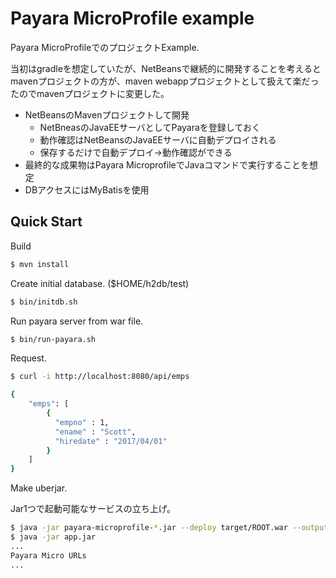 Payara MicroProfile example
==========================

Payara MicroProfileでのプロジェクトExample.

当初はgradleを想定していたが、NetBeansで継続的に開発することを考えるとmavenプロジェクトの方が、maven webappプロジェクトとして扱えて楽だったのでmavenプロジェクトに変更した。

- NetBeansのMavenプロジェクトして開発
    - NetBneasのJavaEEサーバとしてPayaraを登録しておく
    - 動作確認はNetBeansのJavaEEサーバに自動デプロイされる
    - 保存するだけで自動デプロイ->動作確認ができる
- 最終的な成果物はPayara MicroprofileでJavaコマンドで実行することを想定
- DBアクセスにはMyBatisを使用


Quick Start
-------------------

Build

```bash
$ mvn install
```


Create initial database. ($HOME/h2db/test)

```bash
$ bin/initdb.sh
```

Run payara server from war file.

```bash
$ bin/run-payara.sh
```

Request.

```bash
$ curl -i http://localhost:8080/api/emps

{
    "emps": [
        {
          "empno" : 1,
          "ename" : "Scott",
          "hiredate" : "2017/04/01"
        }
    ]
}
```

Make uberjar.

Jar1つで起動可能なサービスの立ち上げ。

```bash
$ java -jar payara-microprofile-*.jar --deploy target/ROOT.war --outputuberjar app.jar
$ java -jar app.jar
...
Payara Micro URLs
...
```


